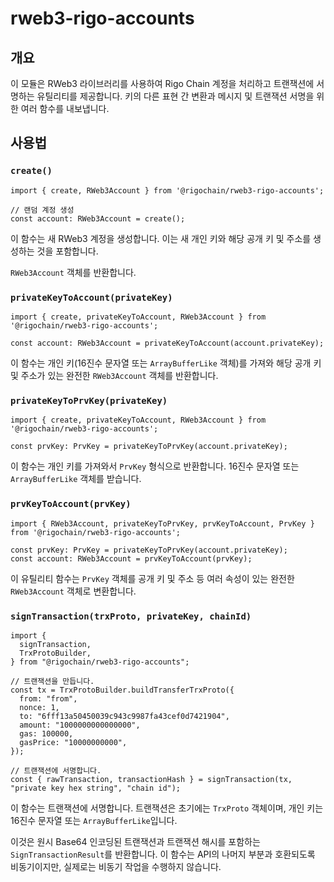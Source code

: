 # rweb3-rigo-accounts

## 개요

이 모듈은 RWeb3 라이브러리를 사용하여 Rigo Chain 계정을 처리하고 트랜잭션에 서명하는 유틸리티를 제공합니다. 키의 다른 표현 간 변환과 메시지 및 트랜잭션 서명을 위한 여러 함수를 내보냅니다.

## 사용법

### `create()`

```agsl
import { create, RWeb3Account } from '@rigochain/rweb3-rigo-accounts';

// 랜덤 계정 생성 
const account: RWeb3Account = create();
```

이 함수는 새 RWeb3 계정을 생성합니다. 이는 새 개인 키와 해당 공개 키 및 주소를 생성하는 것을 포함합니다.

`RWeb3Account` 객체를 반환합니다.

### `privateKeyToAccount(privateKey)`

```agsl
import { create, privateKeyToAccount, RWeb3Account } from '@rigochain/rweb3-rigo-accounts';

const account: RWeb3Account = privateKeyToAccount(account.privateKey);
```

이 함수는 개인 키(16진수 문자열 또는 `ArrayBufferLike` 객체)를 가져와 해당 공개 키 및 주소가 있는 완전한 `RWeb3Account` 객체를 반환합니다.

### `privateKeyToPrvKey(privateKey)`

```agsl
import { create, privateKeyToAccount, RWeb3Account } from '@rigochain/rweb3-rigo-accounts';

const prvKey: PrvKey = privateKeyToPrvKey(account.privateKey);
```

이 함수는 개인 키를 가져와서 `PrvKey` 형식으로 반환합니다. 16진수 문자열 또는 `ArrayBufferLike` 객체를 받습니다.

### `prvKeyToAccount(prvKey)`

```agsl
import { RWeb3Account, privateKeyToPrvKey, prvKeyToAccount, PrvKey } from '@rigochain/rweb3-rigo-accounts';

const prvKey: PrvKey = privateKeyToPrvKey(account.privateKey);
const account: RWeb3Account = prvKeyToAccount(prvKey);

```
이 유틸리티 함수는 `PrvKey` 객체를 공개 키 및 주소 등 여러 속성이 있는 완전한 `RWeb3Account` 객체로 변환합니다.

### `signTransaction(trxProto, privateKey, chainId)`

```agsl
import {
  signTransaction,
  TrxProtoBuilder,
} from "@rigochain/rweb3-rigo-accounts";

// 트랜잭션을 만듭니다.
const tx = TrxProtoBuilder.buildTransferTrxProto({
  from: "from",
  nonce: 1,
  to: "6fff13a50450039c943c9987fa43cef0d7421904",
  amount: "1000000000000000",
  gas: 100000,
  gasPrice: "10000000000",
});

// 트랜잭션에 서명합니다.
const { rawTransaction, transactionHash } = signTransaction(tx, "private key hex string", "chain id");

```
이 함수는 트랜잭션에 서명합니다. 트랜잭션은 초기에는 `TrxProto` 객체이며, 개인 키는 16진수 문자열 또는 `ArrayBufferLike`입니다.

이것은 원시 Base64 인코딩된 트랜잭션과 트랜잭션 해시를 포함하는 `SignTransactionResult`를 반환합니다. 이 함수는 API의 나머지 부분과 호환되도록 비동기이지만, 실제로는 비동기 작업을 수행하지 않습니다.